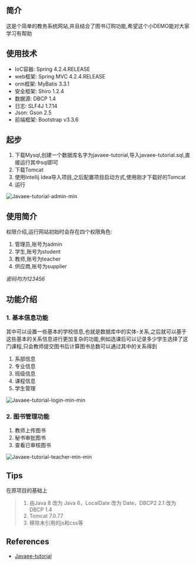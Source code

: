 ## 简介
这是个简单的教务系统网站,并且结合了图书订购功能,希望这个小DEMO能对大家学习有帮助

## 使用技术
- IoC容器: Spring 4.2.4.RELEASE
- web框架: Spring MVC 4.2.4.RELEASE
- orm框架: MyBatis 3.3.1
- 安全框架: Shiro 1.2.4
- 数据源: DBCP 1.4
- 日志: SLF4J 1.7.14
- Json: Gson 2.5
- 前端框架: Bootstrap v3.3.6

## 起步
1. 下载Mysql,创建一个数据库名字为javaee-tutorial,导入javaee-tutorial.sql,直接运行其中sql即可
2. 下载Tomcat
3. 使用Intellij Idea导入项目,之后配置项目启动方式,使用刚才下载好的Tomcat
4. 运行

![Javaee-tutorial-admin-min](https://www.wailian.work/images/2019/02/28/Javaee-tutorial-admin-min.png)

## 使用简介
权限介绍,运行网站初始时会存在四个权限角色:
1. 管理员,账号为admin
2. 学生,账号为student
3. 教师,账号为teacher
4. 供应商,账号为supplier

*密码均为123456*

## 功能介绍
###  1. 基本信息功能
其中可以设置一些基本的学校信息,也就是数据库中的实体-关系,之后就可以基于这些基本的关系信息进行更加复杂的功能,例如选课后可以记录多少学生选择了这门课程,只会教师提交图书后计算图书总数可以通过其中的关系得到
1. 系部信息
2. 专业信息
3. 班级信息
4. 课程信息
5. 学生管理

![Javaee-tutorial-login-min-min](https://www.wailian.work/images/2019/02/28/Javaee-tutorial-login-min-min.png)

### 2. 图书管理功能
1. 教师上传图书
2. 秘书审批图书
3. 查看已审核图书

![Javaee-tutorial-teacher-min-min](https://www.wailian.work/images/2019/02/28/Javaee-tutorial-teacher-min-min.png)

## Tips
在原项目的基础上
> 1. 由Java 8 改为 Java 6，LocalDate 改为 Date，DBCP2 2.1 改为 DBCP 1.4
> 2. Tomcat 7.0.77
> 3. 移除未引用的js和css等

## References
- [Javaee-tutorial](https://github.com/C0de8ug/Javaee-tutorial)